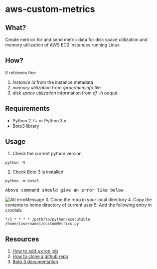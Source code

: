 # aws-custom-metrics

## What?
Create metrics for and send metric data for disk space utilization and memory
utilization of AWS EC2 instances running Linux


## How?
It retrieves the:
1. <em>Instance id</em> from the instance metadata
2. <em>memory utilization</em> from <em>/proc/meminfo</em> file
3. <em>disk space utilization</em> information from <em>df -h</em> output



## Requirements
- Python 2.7+ or Python 3.x
- Boto3 library



## Usage
1. Check the current python version
<pre><code>python -V</pre></code>
2. Check Boto 3 is installed
<pre><code>python -m boto3</pre></code>
<pre>Above command should give an error like below</pre>
![Alt
erroMessage](https://github.com/a93-git/aws-custom-metrics/blob/master/boto3Error.png)
3. Clone the repo in your local directory
4. Copy the contents to home directory of current user
5. Add the following entry in crontab:
<pre><code>*/5 * * * * /path/to/python/executable
/home/[username]/customMetrics.py</pre></code>

## Resources
1. <a
href="https://awc.com.my/uploadnew/5ffbd639c5e6eccea359cb1453a02bed_Setting%20Up%20Cron%20Job%20Using%20crontab.pdf">How
to add a cron job</a>
2. <a href="https://help.github.com/articles/cloning-a-repository/">How to
clone a github repo </a>
3. <a
href="https://boto3.amazonaws.com/v1/documentation/api/latest/index.html">Boto
3 documentation</a>

